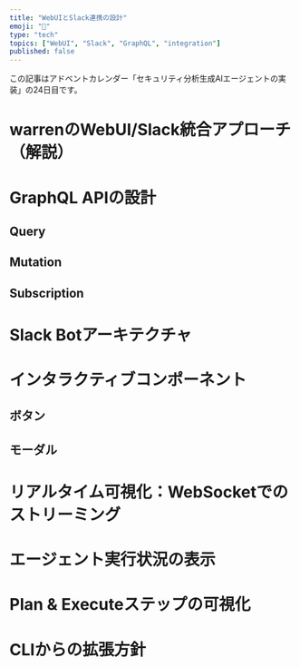 ```yaml
---
title: "WebUIとSlack連携の設計"
emoji: "🤖"
type: "tech"
topics: ["WebUI", "Slack", "GraphQL", "integration"]
published: false
---
```


この記事はアドベントカレンダー「セキュリティ分析生成AIエージェントの実装」の24日目です。

# warrenのWebUI/Slack統合アプローチ（解説）

# GraphQL APIの設計

## Query

## Mutation

## Subscription

# Slack Botアーキテクチャ

# インタラクティブコンポーネント

## ボタン

## モーダル

# リアルタイム可視化：WebSocketでのストリーミング

# エージェント実行状況の表示

# Plan & Executeステップの可視化

# CLIからの拡張方針
